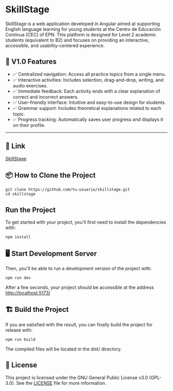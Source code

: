 # SkillStage

SkillStage is a web application developed in Angular aimed at supporting English language learning for young students at the Centro de Educación Continua (CEC) of EPN. This platform is designed for Level 2 academic students (equivalent to B2) and focuses on providing an interactive, accessible, and usability-centered experience.

## 🚀 V1.0 Features

- ✅ Centralized navigation: Access all practice topics from a single menu.
- ✅ Interactive activities: Includes selection, drag-and-drop, writing, and audio exercises.
- ✅ Immediate feedback: Each activity ends with a clear explanation of correct and incorrect answers.
- ✅ User-friendly interface: Intuitive and easy-to-use design for students.
- ✅ Grammar support: Includes theoretical explanations related to each topic.
- ✅ Progress tracking: Automatically saves user progress and displays it on their profile.

---

## 🔗 Link
[SkillStage](https://skillstage.github.io)

## 📦 How to Clone the Project

```
git clone https://github.com/tu-usuario/skillstage.git
cd skillstage
```

## Run the Project
To get started with your project, you'll first need to install the dependencies with:

```
npm install
```
## 🖥️ Start Development Server

Then, you'll be able to run a development version of the project with:

```
npm run dev
```

After a few seconds, your project should be accessible at the address
[http://localhost:5173/](http://localhost:5173/)


## 🏗️ Build the Project

If you are satisfied with the result, you can finally build the project for release with:

```
npm run build
```
The compiled files will be located in the dist/ directory.

## 📄 License
This project is licensed under the GNU General Public License v3.0 (GPL-3.0).
See the [LICENSE](https://github.com/JexDev13/SkillStage/blob/bf7367b81efeda547c7a91ab33b68ec4357e64bc/LICENSE) file for more information.
